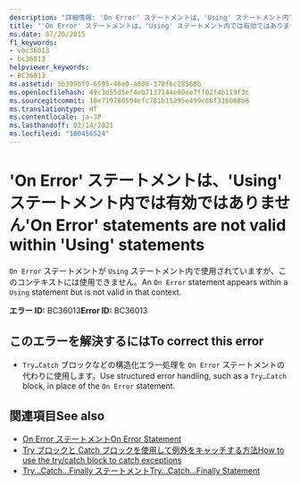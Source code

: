 ```yaml
---
description: "詳細情報: 'On Error' ステートメントは、'Using' ステートメント内では有効ではありません"
title: "'On Error' ステートメントは、'Using' ステートメント内では有効ではありません"
ms.date: 07/20/2015
f1_keywords:
- vbc36013
- bc36013
helpviewer_keywords:
- BC36013
ms.assetid: 5b399bf9-6595-46e0-a808-378f6c28568b
ms.openlocfilehash: 49c3d55d5ef4eb7137144e60ee7ff02f4b119f3c
ms.sourcegitcommit: 10e719780594efc781b15295e499c66f316068b8
ms.translationtype: HT
ms.contentlocale: ja-JP
ms.lasthandoff: 02/14/2021
ms.locfileid: "100456524"
---
```

# <a name="on-error-statements-are-not-valid-within-using-statements"></a><span data-ttu-id="67ffb-103">'On Error' ステートメントは、'Using' ステートメント内では有効ではありません</span><span class="sxs-lookup"><span data-stu-id="67ffb-103">'On Error' statements are not valid within 'Using' statements</span></span>

<span data-ttu-id="67ffb-104">`On Error` ステートメントが `Using` ステートメント内で使用されていますが、このコンテキストには使用できません。</span><span class="sxs-lookup"><span data-stu-id="67ffb-104">An `On Error` statement appears within a `Using` statement but is not valid in that context.</span></span>  
  
 <span data-ttu-id="67ffb-105">**エラー ID:** BC36013</span><span class="sxs-lookup"><span data-stu-id="67ffb-105">**Error ID:** BC36013</span></span>  
  
## <a name="to-correct-this-error"></a><span data-ttu-id="67ffb-106">このエラーを解決するには</span><span class="sxs-lookup"><span data-stu-id="67ffb-106">To correct this error</span></span>  
  
- <span data-ttu-id="67ffb-107">`Try…Catch` ブロックなどの構造化エラー処理を `On Error` ステートメントの代わりに使用します。</span><span class="sxs-lookup"><span data-stu-id="67ffb-107">Use structured error handling, such as a `Try…Catch` block, in place of the `On Error` statement.</span></span>  
  
## <a name="see-also"></a><span data-ttu-id="67ffb-108">関連項目</span><span class="sxs-lookup"><span data-stu-id="67ffb-108">See also</span></span>

- [<span data-ttu-id="67ffb-109">On Error ステートメント</span><span class="sxs-lookup"><span data-stu-id="67ffb-109">On Error Statement</span></span>](../language-reference/statements/on-error-statement.md)
- [<span data-ttu-id="67ffb-110">Try ブロックと Catch ブロックを使用して例外をキャッチする方法</span><span class="sxs-lookup"><span data-stu-id="67ffb-110">How to use the try/catch block to catch exceptions</span></span>](../../standard/exceptions/how-to-use-the-try-catch-block-to-catch-exceptions.md)
- [<span data-ttu-id="67ffb-111">Try...Catch...Finally ステートメント</span><span class="sxs-lookup"><span data-stu-id="67ffb-111">Try...Catch...Finally Statement</span></span>](../language-reference/statements/try-catch-finally-statement.md)
